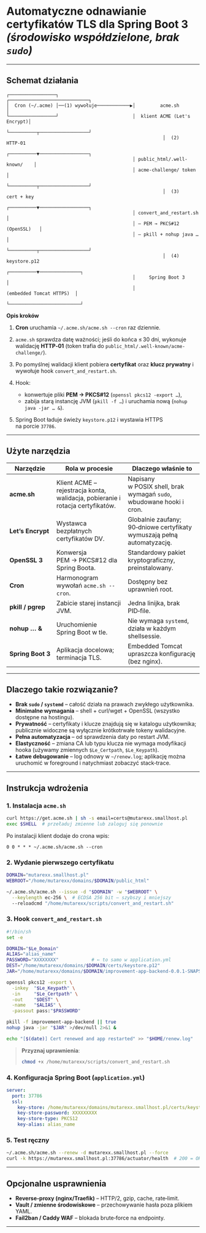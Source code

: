 # Automatyczne odnawianie certyfikatów TLS dla Spring Boot 3 *(środowisko współdzielone, brak `sudo`)*

---

## Schemat działania

```
┌─────────────────┐                           ┌─────────────────────────────┐
│  Cron (~/.acme) │──(1) wywołuje────────────▶│         acme.sh             │
└─────────────────┘                           │  klient ACME (Let's Encrypt)│
                                              └──────────┬──────────────────┘
                                                         │  (2) HTTP‑01
                                              ┌──────────▼──────────────────┐
                                              │ public_html/.well-known/    │
                                              │ acme-challenge/ token       │
                                              └──────────┬──────────────────┘
                                                         │  (3) cert + key
                                              ┌──────────▼──────────────────┐
                                              │ convert_and_restart.sh      │
                                              │ – PEM → PKCS#12 (OpenSSL)   │
                                              │ – pkill + nohup java …      │
                                              └──────────┬──────────────────┘
                                                         │  (4) keystore.p12
                                              ┌──────────▼───────────────┐
                                              │     Spring Boot 3        │
                                              │ (embedded Tomcat HTTPS)  │
                                              └──────────────────────────┘
```

**Opis kroków**

1. **Cron** uruchamia `~/.acme.sh/acme.sh --cron` raz dziennie.
2. `acme.sh` sprawdza datę ważności; jeśli do końca ≤ 30 dni, wykonuje walidację **HTTP‑01** (token trafia do `public_html/.well-known/acme-challenge/`).
3. Po pomyślnej walidacji klient pobiera **certyfikat** oraz **klucz prywatny** i wywołuje hook `convert_and_restart.sh`.
4. Hook:

    * konwertuje pliki **PEM → PKCS#12** (`openssl pkcs12 -export …`),
    * zabija starą instancję JVM (`pkill -f …`) i uruchamia nową (`nohup java -jar … &`).
5. Spring Boot ładuje świeży `keystore.p12` i wystawia HTTPS na porcie `37786`.

---

## Użyte narzędzia

| Narzędzie         | Rola w procesie                                                                | Dlaczego właśnie to                                                     |
| ----------------- | ------------------------------------------------------------------------------ | ----------------------------------------------------------------------- |
| **acme.sh**       | Klient ACME – rejestracja konta, walidacja, pobieranie i rotacja certyfikatów. | Napisany w POSIX shell, brak wymagań `sudo`, wbudowane hooki i cron.    |
| **Let’s Encrypt** | Wystawca bezpłatnych certyfikatów DV.                                          | Globalnie zaufany; 90‑dniowe certyfikaty wymuszają pełną automatyzację. |
| **OpenSSL 3**     | Konwersja PEM → PKCS#12 dla Spring Boota.                                      | Standardowy pakiet kryptograficzny, preinstalowany.                     |
| **Cron**          | Harmonogram wywołań `acme.sh --cron`.                                          | Dostępny bez uprawnień root.                                            |
| **pkill / pgrep** | Zabicie starej instancji JVM.                                                  | Jedna linijka, brak PID‑file.                                           |
| **nohup … &**     | Uruchomienie Spring Boot w tle.                                                | Nie wymaga `systemd`, działa w każdym shellsessie.                      |
| **Spring Boot 3** | Aplikacja docelowa; terminacja TLS.                                            | Embedded Tomcat upraszcza konfigurację (bez nginx).                     |

---

## Dlaczego takie rozwiązanie?

* **Brak `sudo` / `systemd`** – całość działa na prawach zwykłego użytkownika.
* **Minimalne wymagania** – shell + curl/wget + OpenSSL (wszystko dostępne na hostingu).
* **Prywatność** – certyfikaty i klucze znajdują się w katalogu użytkownika; publicznie widoczne są wyłącznie krótkotrwałe tokeny walidacyjne.
* **Pełna automatyzacja** – od sprawdzenia daty po restart JVM.
* **Elastyczność** – zmiana CA lub typu klucza nie wymaga modyfikacji hooka (używamy zmiennych `$Le_Certpath`, `$Le_Keypath`).
* **Łatwe debugowanie** – log odnowy w `~/renew.log`; aplikację można uruchomić w foreground i natychmiast zobaczyć stack‑trace.

---

## Instrukcja wdrożenia

### 1. Instalacja `acme.sh`

```bash
curl https://get.acme.sh | sh -s email=certs@mutarexx.smallhost.pl
exec $SHELL  # przeładuj zmienne lub zaloguj się ponownie
```

Po instalacji klient dodaje do crona wpis:

```cron
0 0 * * * ~/.acme.sh/acme.sh --cron
```

### 2. Wydanie pierwszego certyfikatu

```bash
DOMAIN="mutarexx.smallhost.pl"
WEBROOT="/home/mutarexx/domains/$DOMAIN/public_html"

~/.acme.sh/acme.sh --issue -d "$DOMAIN" -w "$WEBROOT" \
  --keylength ec-256 \  # ECDSA 256 bit – szybszy i mniejszy
  --reloadcmd "/home/mutarexx/scripts/convert_and_restart.sh"
```

### 3. Hook `convert_and_restart.sh`

```bash
#!/bin/sh
set -e

DOMAIN="$Le_Domain"
ALIAS="alias_name"
PASSWORD="XXXXXXXX"            # ← to samo w application.yml
DEST="/home/mutarexx/domains/$DOMAIN/certs/keystore.p12"
JAR="/home/mutarexx/domains/$DOMAIN/improvement-app-backend-0.0.1-SNAPSHOT.jar"

openssl pkcs12 -export \
  -inkey  "$Le_Keypath" \
  -in     "$Le_Certpath" \
  -out    "$DEST" \
  -name   "$ALIAS" \
  -passout pass:"$PASSWORD"

pkill -f improvement-app-backend || true
nohup java -jar "$JAR" >/dev/null 2>&1 &

echo "[$(date)] Cert renewed and app restarted" >> "$HOME/renew.log"
```

> **Przyznaj uprawnienia**:
>
> ```bash
> chmod +x /home/mutarexx/scripts/convert_and_restart.sh
> ```

### 4. Konfiguracja Spring Boot (`application.yml`)

```yaml
server:
  port: 37786
  ssl:
    key-store: /home/mutarexx/domains/mutarexx.smallhost.pl/certs/keystore.p12
    key-store-password: XXXXXXXXX
    key-store-type: PKCS12
    key-alias: alias_name
```

### 5. Test ręczny

```bash
~/.acme.sh/acme.sh --renew -d mutarexx.smallhost.pl --force
curl -k https://mutarexx.smallhost.pl:37786/actuator/health  # 200 = OK
```

---

## Opcjonalne usprawnienia

* **Reverse‑proxy (nginx/Traefik)** – HTTP/2, gzip, cache, rate‑limit.
* **Vault / zmienne środowiskowe** – przechowywanie hasła poza plikiem YAML.
* **Fail2ban / Caddy WAF** – blokada brute‑force na endpointy.

---
